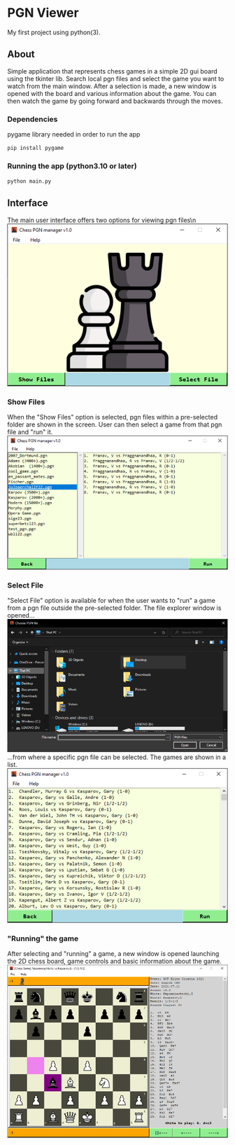 # PGN Viewer
My first project using python(3).
## About
Simple application that represents chess games in a simple 2D gui board
using the tkinter lib.
Search local pgn files and select the game you want to watch
from the main window.
After a selection is made, a new window is opened with the board and various
information about the game.
You can then watch the game by going forward and backwards through the moves.
### Dependencies
pygame library needed in order to run the app
```bash
pip install pygame
```
### Running the app (python3.10 or later)
```bash
python main.py
```
## Interface
The main user interface offers two options for viewing pgn files\n
![main window](icons/markdown/image.png)
### Show Files
When the "Show Files" option is selected, pgn files within a pre-selected folder are shown in the screen. User can then
select a game from that pgn file and "run" it.
![show files option](icons/markdown/show.png)
### Select File
"Select File" option is available for when the user wants to "run" a game from a pgn file outside the pre-selected
folder. The file explorer window is opened...
![file explorer](icons/markdown/explore.png)
...from where a specific pgn file can be selected. The games are shown in a list.
![select file option](icons/markdown/select.png)
### "Running" the game
After selecting and "running" a game, a new window is opened launching the 2D chess board, game controls and basic
information about the game.
![run](icons/markdown/play.png)
